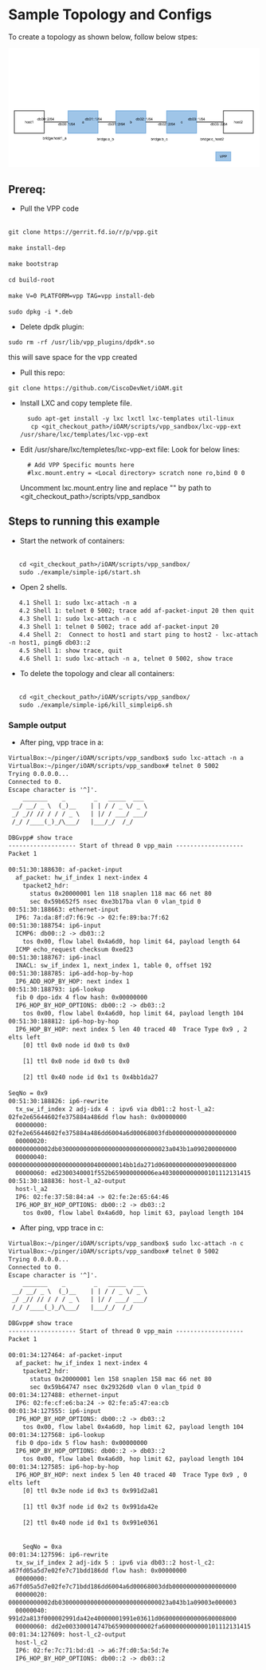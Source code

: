 # Sample Topology and Configs

To create a topology as shown below, follow below stpes:

![Topology](./Topology-simple_ip6.png?raw=true "Topology")
## Prereq:
* Pull the VPP code
```

git clone https://gerrit.fd.io/r/p/vpp.git
 
make install-dep
 
make bootstrap
 
cd build-root
 
make V=0 PLATFORM=vpp TAG=vpp install-deb
 
sudo dpkg -i *.deb
```
* Delete dpdk plugin:

```
sudo rm -rf /usr/lib/vpp_plugins/dpdk*.so
```
this will save space for the vpp created

* Pull this repo:
``` 
git clone https://github.com/CiscoDevNet/iOAM.git
```

* Install LXC and copy templete file.

		sudo apt-get install -y lxc lxctl lxc-templates util-linux
		 cp <git_checkout_path>/iOAM/scripts/vpp_sandbox/lxc-vpp-ext /usr/share/lxc/templates/lxc-vpp-ext

* Edit /usr/share/lxc/templetes/lxc-vpp-ext file:
   Look for below lines:

		# Add VPP Specific mounts here
		#lxc.mount.entry = <Local directory> scratch none ro,bind 0 0

   Uncomment lxc.mount.entry line and replace "<Local directory>" by path to <git_checkout_path>/scripts/vpp_sandbox

 
## Steps to running this example


* Start the network of containers:
```

   cd <git_checkout_path>/iOAM/scripts/vpp_sandbox/
   sudo ./example/simple-ip6/start.sh 
```

* Open 2 shells. 
```
   4.1 Shell 1: sudo lxc-attach -n a
   4.2 Shell 1: telnet 0 5002; trace add af-packet-input 20 then quit
   4.3 Shell 1: sudo lxc-attach -n c
   4.3 Shell 1: telnet 0 5002; trace add af-packet-input 20
   4.4 Shell 2:  Connect to host1 and start ping to host2 - lxc-attach -n host1, ping6 db03::2
   4.5 Shell 1: show trace, quit
   4.6 Shell 1: sudo lxc-attach -n a, telnet 0 5002, show trace
```
* To delete the topology and clear all containers:
```

   cd <git_checkout_path>/iOAM/scripts/vpp_sandbox/
   sudo ./example/simple-ip6/kill_simpleip6.sh 
```

### Sample output

* After ping, vpp trace in a:

```
VirtualBox:~/pinger/iOAM/scripts/vpp_sandbox$ sudo lxc-attach -n a
VirtualBox:~/pinger/iOAM/scripts/vpp_sandbox# telnet 0 5002
Trying 0.0.0.0...
Connected to 0.
Escape character is '^]'.
    _______    _        _   _____  ___ 
 __/ __/ _ \  (_)__    | | / / _ \/ _ \
 _/ _// // / / / _ \   | |/ / ___/ ___/
 /_/ /____(_)_/\___/   |___/_/  /_/    

DBGvpp# show trace
------------------- Start of thread 0 vpp_main -------------------
Packet 1

00:51:30:188630: af-packet-input
  af_packet: hw_if_index 1 next-index 4
    tpacket2_hdr:
      status 0x20000001 len 118 snaplen 118 mac 66 net 80
      sec 0x59b652f5 nsec 0xe3b17ba vlan 0 vlan_tpid 0
00:51:30:188663: ethernet-input
  IP6: 7a:da:8f:d7:f6:9c -> 02:fe:89:ba:7f:62
00:51:30:188754: ip6-input
  ICMP6: db00::2 -> db03::2
    tos 0x00, flow label 0x4a6d0, hop limit 64, payload length 64
  ICMP echo_request checksum 0xed23
00:51:30:188767: ip6-inacl
  INACL: sw_if_index 1, next_index 1, table 0, offset 192
00:51:30:188785: ip6-add-hop-by-hop
  IP6_ADD_HOP_BY_HOP: next index 1
00:51:30:188793: ip6-lookup
  fib 0 dpo-idx 4 flow hash: 0x00000000
  IP6_HOP_BY_HOP_OPTIONS: db00::2 -> db03::2
    tos 0x00, flow label 0x4a6d0, hop limit 64, payload length 104
00:51:30:188812: ip6-hop-by-hop
  IP6_HOP_BY_HOP: next index 5 len 40 traced 40  Trace Type 0x9 , 2 elts left
    [0] ttl 0x0 node id 0x0 ts 0x0 

    [1] ttl 0x0 node id 0x0 ts 0x0 

    [2] ttl 0x40 node id 0x1 ts 0x4bb1da27 

SeqNo = 0x9
00:51:30:188826: ip6-rewrite
  tx_sw_if_index 2 adj-idx 4 : ipv6 via db01::2 host-l_a2: 02fe2e65644602fe375884a486dd flow hash: 0x00000000
  00000000: 02fe2e65644602fe375884a486dd6004a6d00068003fdb000000000000000000
  00000020: 000000000002db0300000000000000000000000000023a043b1a090200000000
  00000040: 000000000000000000000000400000014bb1da271d0600000000000900008000
  00000060: ed2300340001f552b659000000006ea4030000000000101112131415
00:51:30:188836: host-l_a2-output
  host-l_a2
  IP6: 02:fe:37:58:84:a4 -> 02:fe:2e:65:64:46
  IP6_HOP_BY_HOP_OPTIONS: db00::2 -> db03::2
    tos 0x00, flow label 0x4a6d0, hop limit 63, payload length 104
 ```

* After ping, vpp trace in c:
```
VirtualBox:~/pinger/iOAM/scripts/vpp_sandbox$ sudo lxc-attach -n c
VirtualBox:~/pinger/iOAM/scripts/vpp_sandbox# telnet 0 5002
Trying 0.0.0.0...
Connected to 0.
Escape character is '^]'.
    _______    _        _   _____  ___ 
 __/ __/ _ \  (_)__    | | / / _ \/ _ \
 _/ _// // / / / _ \   | |/ / ___/ ___/
 /_/ /____(_)_/\___/   |___/_/  /_/    

DBGvpp# show trace
------------------- Start of thread 0 vpp_main -------------------
Packet 1

00:01:34:127464: af-packet-input
  af_packet: hw_if_index 1 next-index 4
    tpacket2_hdr:
      status 0x20000001 len 158 snaplen 158 mac 66 net 80
      sec 0x59b64747 nsec 0x29326d0 vlan 0 vlan_tpid 0
00:01:34:127488: ethernet-input
  IP6: 02:fe:cf:e6:ba:24 -> 02:fe:a5:47:ea:cb
00:01:34:127555: ip6-input
  IP6_HOP_BY_HOP_OPTIONS: db00::2 -> db03::2
    tos 0x00, flow label 0x4a6d0, hop limit 62, payload length 104
00:01:34:127568: ip6-lookup
  fib 0 dpo-idx 5 flow hash: 0x00000000
  IP6_HOP_BY_HOP_OPTIONS: db00::2 -> db03::2
    tos 0x00, flow label 0x4a6d0, hop limit 62, payload length 104
00:01:34:127585: ip6-hop-by-hop
  IP6_HOP_BY_HOP: next index 5 len 40 traced 40  Trace Type 0x9 , 0 elts left
    [0] ttl 0x3e node id 0x3 ts 0x991d2a81 

    [1] ttl 0x3f node id 0x2 ts 0x991da42e 

    [2] ttl 0x40 node id 0x1 ts 0x991e0361 


    SeqNo = 0xa
00:01:34:127596: ip6-rewrite
  tx_sw_if_index 2 adj-idx 5 : ipv6 via db03::2 host-l_c2: a67fd05a5d7e02fe7c71bdd186dd flow hash: 0x00000000
  00000000: a67fd05a5d7e02fe7c71bdd186dd6004a6d00068003ddb000000000000000000
  00000020: 000000000002db0300000000000000000000000000023a043b1a09003e000003
  00000040: 991d2a813f000002991da42e40000001991e03611d0600000000000600008000
  00000060: dd2e003300014747b659000000002fa6000000000000101112131415
00:01:34:127609: host-l_c2-output
  host-l_c2
  IP6: 02:fe:7c:71:bd:d1 -> a6:7f:d0:5a:5d:7e
  IP6_HOP_BY_HOP_OPTIONS: db00::2 -> db03::2
```

